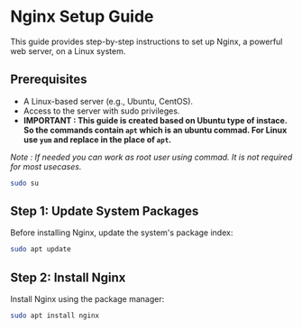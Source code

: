 # Nginx Setup Guide

This guide provides step-by-step instructions to set up Nginx, a powerful web server, on a Linux system.

## Prerequisites

- A Linux-based server (e.g., Ubuntu, CentOS).
- Access to the server with sudo privileges.
- **IMPORTANT : This guide is created based on Ubuntu type of instace. So the commands contain `apt` which is an ubuntu commad. For Linux use `yum` and replace in the place of `apt`.**

*Note : If needed you can work as root user using commad. It is not required for most usecases.*
```bash
sudo su
```

## Step 1: Update System Packages
Before installing Nginx, update the system's package index:

```bash
sudo apt update
```
## Step 2: Install Nginx
Install Nginx using the package manager:

```bash
sudo apt install nginx
```
